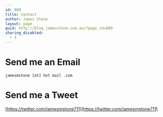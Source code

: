 ```yaml
---
id: 889
title: Contact
author: James Stone
layout: page
guid: http://blog.jamesstone.com.au/?page_id=889
sharing_disabled:
  - 1
---
```

# Send me an Email

`jamesmstone [at] hot mail .com`

# Send me a Tweet

[https://twitter.com/jamesmstone711](https://twitter.com/jamesmstone711)